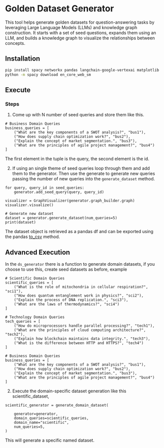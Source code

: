 # Golden Dataset Generator

This tool helps generate golden datasets for question-answering tasks by leveraging Large Language Models (LLMs) and knowledge graph construction.  It starts with a set of seed questions, expands them using an LLM, and builds a knowledge graph to visualize the relationships between concepts.

## Installation

```bash
pip install spacy networkx pandas langchain-google-vertexai matplotlib
python -m spacy download en_core_web_sm
```

## Execute
### Steps
1. Come up with N number of seed queries and store them like this.

```
# Business Domain Queries
business_queries = [
    ("What are the key components of a SWOT analysis?", "bus1"),
    ("How does supply chain optimization work?", "bus2"),
    ("Explain the concept of market segmentation.", "bus3"),
    ("What are the principles of agile project management?", "bus4")
]
```
The first element in the tuple is the query, the second element is the id.

2. If using an single theme of seed queries loop through them and add them to the generator. Then use the generate to generate new queries passing the number of new queries into the `generate_dataset` method. 

```
for query, query_id in seed_queries:
    generator.add_seed_query(query, query_id)

visualizer = GraphVisualizer(generator.graph_builder.graph)
visualizer.visualize()

# Generate new dataset
dataset = generator.generate_dataset(num_queries=5)
print(dataset)

```

The dataset object is retrieved as a pandas df and can be exported using the pandas [to_csv](https://pandas.pydata.org/docs/reference/api/pandas.DataFrame.to_csv.html) method. 

## Advanced Execution
In the `ds_generator` there is a function to generate domain datasets, if you choose to use this, create seed datasets as before, example 

```
# Scientific Domain Queries
scientific_queries = [
    ("What is the role of mitochondria in cellular respiration?", "sci1"),
    ("How does quantum entanglement work in physics?", "sci2"),
    ("Explain the process of DNA replication.", "sci3"),
    ("What are the laws of thermodynamics?", "sci4")
]

# Technology Domain Queries
tech_queries = [
    ("How do microprocessors handle parallel processing?", "tech1"),
    ("What are the principles of cloud computing architecture?", "tech2"),
    ("Explain how blockchain maintains data integrity.", "tech3"),
    ("What is the difference between HTTP and HTTPS?", "tech4")
]

# Business Domain Queries
business_queries = [
    ("What are the key components of a SWOT analysis?", "bus1"),
    ("How does supply chain optimization work?", "bus2"),
    ("Explain the concept of market segmentation.", "bus3"),
    ("What are the principles of agile project management?", "bus4")
]
```

2. Execute the domain-specific dataset generation like this scientific_dataset, 

```
scientific_generator = generate_domain_dataset(

    generator=generator,
    domain_queries=scientific_queries, 
    domain_name="scientific", 
    num_queries=5,
)
```
This will generate a specific named dataset.